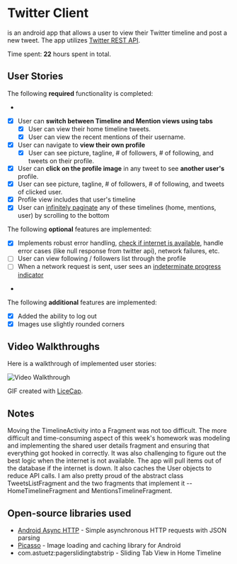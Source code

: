 # Twitter Client

is an android app that allows a user to view their Twitter timeline and post a new tweet. The app utilizes [Twitter REST API](https://dev.twitter.com/rest/public).

Time spent: **22** hours spent in total.

## User Stories


The following **required** functionality is completed:

* 
* [x] User can **switch between Timeline and Mention views using tabs**
  * [x] User can view their home timeline tweets.
  * [x] User can view the recent mentions of their username.
* [x] User can navigate to **view their own profile**
  * [x] User can see picture, tagline, # of followers, # of following, and tweets on their profile.
* [x] User can **click on the profile image** in any tweet to see **another user's** profile.
 * [x] User can see picture, tagline, # of followers, # of following, and tweets of clicked user.
 * [x] Profile view includes that user's timeline
* [x] User can [infinitely paginate](http://guides.codepath.com/android/Endless-Scrolling-with-AdapterViews) any of these timelines (home, mentions, user) by scrolling to the bottom

The following **optional** features are implemented:

* [x] Implements robust error handling, [check if internet is available](http://guides.codepath.com/android/Sending-and-Managing-Network-Requests#checking-for-network-connectivity), handle error cases (like null response from twitter api), network failures, etc.
* [ ] User can view following / followers list through the profile
* [ ] When a network request is sent, user sees an [indeterminate progress indicator](http://guides.codepath.com/android/Handling-ProgressBars#progress-within-actionbar)
* 
The following **additional** features are implemented:

* [x] Added the ability to log out
* [x] Images use slightly rounded corners

## Video Walkthroughs

Here is a walkthrough of implemented user stories:

<img src='' alt='Video Walkthrough'/>

GIF created with [LiceCap](http://www.cockos.com/licecap/).

## Notes

Moving the TimelineActivity into a Fragment was not too difficult. The more difficult and time-consuming aspect of this week's homework was modeling and implementing the shared user details fragment and ensuring that everything got hooked in correctly.  It was also challenging to figure out the best logic when the internet is not available.  The app will pull items out of the database if the internet is down.  It also caches the User objects to reduce API calls.  I am also pretty proud of the abstract class TweetsListFragment and the two fragments that implement it -- HomeTimelineFragment and MentionsTimelineFragment.

## Open-source libraries used

- [Android Async HTTP](https://github.com/loopj/android-async-http) - Simple asynchronous HTTP requests with JSON parsing
- [Picasso](http://square.github.io/picasso/) - Image loading and caching library for Android
- com.astuetz:pagerslidingtabstrip - Sliding Tab View in Home Timeline
